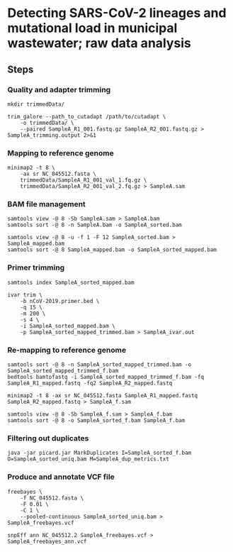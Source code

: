# Detecting SARS-CoV-2 lineages and mutational load in municipal wastewater; raw data analysis


## Steps


### Quality and adapter trimming

```
mkdir trimmedData/

trim_galore --path_to_cutadapt /path/to/cutadapt \
    -o trimmedData/ \
    --paired SampleA_R1_001.fastq.gz SampleA_R2_001.fastq.gz > SampleA_trimming.output 2>&1
```

### Mapping to reference genome

```
minimap2 -t 8 \
    -ax sr NC_045512.fasta \
    trimmedData/SampleA_R1_001_val_1.fq.gz \
    trimmedData/SampleA_R2_001_val_2.fq.gz > SampleA.sam
```

### BAM file management

```
samtools view -@ 8 -Sb SampleA.sam > SampleA.bam
samtools sort -@ 8 -n SampleA.bam -o SampleA_sorted.bam

samtools view -@ 8 -u -f 1 -F 12 SampleA_sorted.bam > SampleA_mapped.bam
samtools sort -@ 8 SampleA_mapped.bam -o SampleA_sorted_mapped.bam
```

### Primer trimming

```
samtools index SampleA_sorted_mapped.bam

ivar trim \
    -b nCoV-2019.primer.bed \
    -q 15 \
    -m 200 \
    -s 4 \
    -i SampleA_sorted_mapped.bam \
    -p SampleA_sorted_mapped_trimmed.bam > SampleA_ivar.out
```

### Re-mapping to reference genome

```
samtools sort -@ 8 -n SampleA_sorted_mapped_trimmed.bam -o SampleA_sorted_mapped_trimmed_f.bam
bedtools bamtofastq -i SampleA_sorted_mapped_trimmed_f.bam -fq SampleA_R1_mapped.fastq -fq2 SampleA_R2_mapped.fastq

minimap2 -t 8 -ax sr NC_045512.fasta SampleA_R1_mapped.fastq SampleA_R2_mapped.fastq > SampleA_f.sam

samtools view -@ 8 -Sb SampleA_f.sam > SampleA_f.bam 
samtools sort -@ 8 -o SampleA_sorted_f.bam SampleA_f.bam 
```

### Filtering out duplicates

```
java -jar picard.jar MarkDuplicates I=SampleA_sorted_f.bam O=SampleA_sorted_uniq.bam M=SampleA_dup_metrics.txt
```

### Produce and annotate VCF file

```
freebayes \
    -f NC_045512.fasta \
    -F 0.01 \
    -C 1 \
    --pooled-continuous SampleA_sorted_uniq.bam > SampleA_freebayes.vcf

snpEff ann NC_045512.2 SampleA_freebayes.vcf > SampleA_freebayes_ann.vcf
```